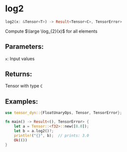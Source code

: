 # log2
```rust
log2(x: &Tensor<T>) -> Result<Tensor<C>, TensorError>
```
Compute $\large \log_{2}(x)$ for all elements

## Parameters:
`x`: Input values

## Returns:
Tensor with type `C`

## Examples:
```rust
use tensor_dyn::{FloatUnaryOps, Tensor, TensorError};

fn main() -> Result<(), TensorError> {
    let a = Tensor::<f32>::new([8.0]);
    let b = a.log2()?;
    println!("{}", b);  // prints: 3.0
    Ok(())
}
```